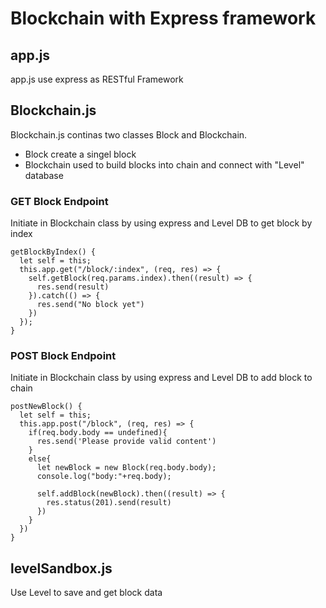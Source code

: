 # Blockchain with Express framework

## app.js

app.js use express as RESTful Framework

## Blockchain.js

Blockchain.js continas two classes Block and Blockchain.
- Block create a singel block
- Blockchain used to build blocks into chain and connect with "Level" database

### GET Block Endpoint
Initiate in Blockchain class by using express and Level DB to get block by index
```
getBlockByIndex() {
  let self = this;
  this.app.get("/block/:index", (req, res) => {
    self.getBlock(req.params.index).then((result) => {
      res.send(result)
    }).catch(() => {
      res.send("No block yet")
    })
  });
}
```

### POST Block Endpoint
Initiate in Blockchain class by using express and Level DB to add block to chain

```
postNewBlock() {
  let self = this;
  this.app.post("/block", (req, res) => {
    if(req.body.body == undefined){
      res.send('Please provide valid content')
    }
    else{
      let newBlock = new Block(req.body.body);
      console.log("body:"+req.body);

      self.addBlock(newBlock).then((result) => {
        res.status(201).send(result)
      })
    }
  })
}
```
## levelSandbox.js
Use Level to save and get block data
